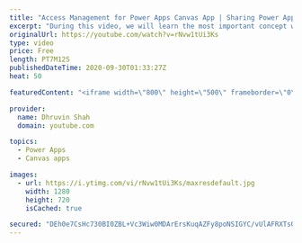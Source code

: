 ```yaml
---
title: "Access Management for Power Apps Canvas App | Sharing Power Apps Canvas App"
excerpt: "During this video, we will learn the most important concept which Access Management in Power Apps Canvas App. This concept is very useful when you publish the Power Apps and you need to provide access among the group of users to access the app.  We will learn how we can share Power Apps Canvas App with"
originalUrl: https://youtube.com/watch?v=rNvw1tUi3Ks
type: video
price: Free
length: PT7M12S
publishedDateTime: 2020-09-30T01:33:27Z
heat: 50

featuredContent: "<iframe width=\"800\" height=\"500\" frameborder=\"0\" src=\"https://www.youtube.com/embed/rNvw1tUi3Ks\" allow=\"accelerometer; autoplay; encrypted-media; gyroscope; picture-in-picture\" allowfullscreen></iframe>"

provider:
  name: Dhruvin Shah
  domain: youtube.com

topics:
  - Power Apps
  - Canvas apps

images:
  - url: https://i.ytimg.com/vi/rNvw1tUi3Ks/maxresdefault.jpg
    width: 1280
    height: 720
    isCached: true

secured: "DEh0e7CsHc730BI0ZBL+Vc3Wiw0MDArErsKuqAZFy8poNSIGYC/vUlAFRXTsQ9QQOx47Yn179MorREX2tYmPd4J7P59OzxeJofqTK7sk1kD8WYcGKO7EbsbMwGmoRig/b6B1cU1zuR39jKXk7IPjWAMRekaaWeHJAEv5zBIGaFkYqLxe/OFmAN7Jx43vo/NhJblOO+GqaEJwZScnZulecEJNdhhoIqlWTp04RZ//KMDOkqKp+rwPD8/Zfsc6z07ecBjToT0aivEe0TBcFIjAbBMBR3yKCNCuBImk5X0ayGA9iiUEfAN2hQb5I0yr7Kiimt0DbtVBRen3PF6Wwwfw2Pn2NVAFvcfgQfET0PJH7SiMJJLwCmtd5jEyHCYzAr8Pgsj2yK8aw03qlVPmOGZ5gw==;jYa/e3+UnE0SvE3rishBtQ=="
---
```


